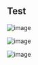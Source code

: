 ## Test
![image](https://github.com/yuyan-z/PetriNet/assets/64955334/bac31728-fbbe-40c6-a5f3-453b557df4ff)


![image](https://github.com/yuyan-z/PetriNet/assets/64955334/d8628600-ebc5-4987-a64d-9ae6324a7cc9)

![image](https://github.com/yuyan-z/PetriNet/assets/64955334/d3dfd167-076c-46ea-bc6a-90272aaf2a31)

